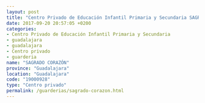 ```yaml
---
layout: post
title: "Centro Privado de Educación Infantil Primaria y Secundaria SAGRADO CORAZÓN"
date: 2017-09-20 20:57:05 +0200
categories:
- Centro Privado de Educación Infantil Primaria y Secundaria
- guadalajara
- guadalajara
- Centro privado
- guarderia
name: "SAGRADO CORAZÓN"
province: "Guadalajara"
location: "Guadalajara"
code: "19000928"
type: "Centro privado"
permalink: /guarderias/sagrado-corazon.html
---
```

